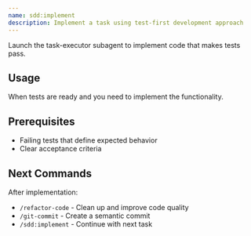 ```yaml
---
name: sdd:implement
description: Implement a task using test-first development approach
---
```


Launch the task-executor subagent to implement code that makes tests pass.

## Usage
When tests are ready and you need to implement the functionality.

## Prerequisites
- Failing tests that define expected behavior
- Clear acceptance criteria

## Next Commands
After implementation:
- `/refactor-code` - Clean up and improve code quality
- `/git-commit` - Create a semantic commit
- `/sdd:implement` - Continue with next task